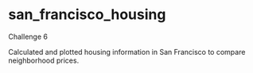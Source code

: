 # san_francisco_housing
Challenge 6

Calculated and plotted housing information in San Francisco to compare neighborhood prices. 